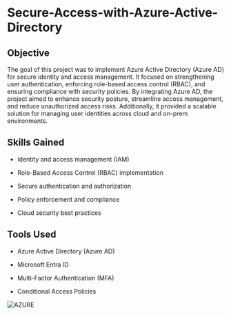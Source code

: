 # Secure-Access-with-Azure-Active-Directory

## Objective

The goal of this project was to implement Azure Active Directory (Azure AD) for secure identity and access management. It focused on strengthening user authentication, enforcing role-based access control (RBAC), and ensuring compliance with security policies. By integrating Azure AD, the project aimed to enhance security posture, streamline access management, and reduce unauthorized access risks. Additionally, it provided a scalable solution for managing user identities across cloud and on-prem environments.

## Skills Gained

- Identity and access management (IAM)

- Role-Based Access Control (RBAC) implementation

- Secure authentication and authorization

- Policy enforcement and compliance

- Cloud security best practices

## Tools Used

- Azure Active Directory (Azure AD)

- Microsoft Entra ID

- Multi-Factor Authentication (MFA)

- Conditional Access Policies



![AZURE](https://github.com/user-attachments/assets/16e4a081-445c-4b3f-851d-dba8b244ad03)







